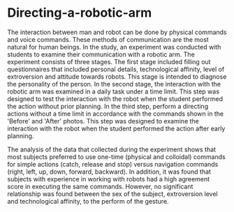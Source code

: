 # Directing-a-robotic-arm
The interaction between man and robot can be done by physical commands and voice commands. These methods of communication are the most natural for human beings. In the study, an experiment was conducted with students to examine their communication with a robotic arm. The experiment consists of three stages. The first stage included filling out questionnaires that included personal details, technological affinity, level of extroversion and attitude towards robots. This stage is intended to diagnose the personality of the person. In the second stage, the interaction with the robotic arm was examined in a daily task under a time limit. This step was designed to test the interaction with the robot when the student performed the action without prior planning. In the third step, perform a directing actions without a time limit in accordance with the commands shown in the 'Before' and 'After' photos. This step was designed to examine the interaction with the robot when the student performed the action after early planning.

The analysis of the data that collected during the experiment shows that most subjects preferred to use one-time (physical and colloidal) commands for simple actions (catch, release and stop) versus navigation commands (right, left, up, down, forward, backward). In addition, it was found that subjects with experience in working with robots had a high agreement score in executing the same commands. However, no significant relationship was found between the sex of the subject, extroversion level and technological affinity, to the perform of the gesture. 
